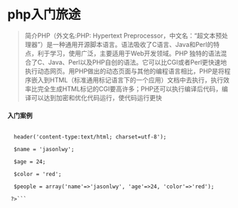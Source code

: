 # php入门旅途
 > 简介PHP（外文名:PHP: Hypertext Preprocessor，中文名：“超文本预处理器”）是一种通用开源脚本语言。语法吸收了C语言、Java和Perl的特点，利于学习，使用广泛，主要适用于Web开发领域。PHP 独特的语法混合了C、Java、Perl以及PHP自创的语法。它可以比CGI或者Perl更快速地执行动态网页。用PHP做出的动态页面与其他的编程语言相比，PHP是将程序嵌入到HTML（标准通用标记语言下的一个应用）文档中去执行，执行效率比完全生成HTML标记的CGI要高许多；PHP还可以执行编译后代码，编译可以达到加密和优化代码运行，使代码运行更快
 
#### 入门案例
 ```<?php
 
   header('content-type:text/html; charset=utf-8');
   
   $name = 'jasonlwy';
   
   $age = 24;
   
   $color = 'red';
   
   $people = array('name'=>'jasonlwy', 'age'=>24, 'color'=>'red');
   
  ?>```
 
 
